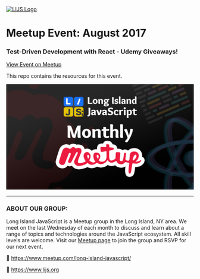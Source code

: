 [![LIJS Logo](https://raw.githubusercontent.com/longislandjavascript/longislandjavascript/main/public/logo.png)](https://www.lijs.org)

# Meetup Event: August 2017
### Test-Driven Development with React - Udemy Giveaways!

[View Event on Meetup](https://www.meetup.com/long-island-javascript/events/zjlpklywlbnc/)

This repo contains the resources for this event.

![Event Graphic](event-graphic.png)


___

### ABOUT OUR GROUP:

Long Island JavaScript is a Meetup group in the Long Island, NY area. We meet on the last Wednesday of each month to discuss and learn about a range of topics and technologies around the JavaScript ecosystem. All skill levels are welcome. Visit our [Meetup page](https://www.meetup.com/long-island-javascript/) to join the group and RSVP for our next event.

🔗 https://www.meetup.com/long-island-javascript/

🔗 https://www.lijs.org